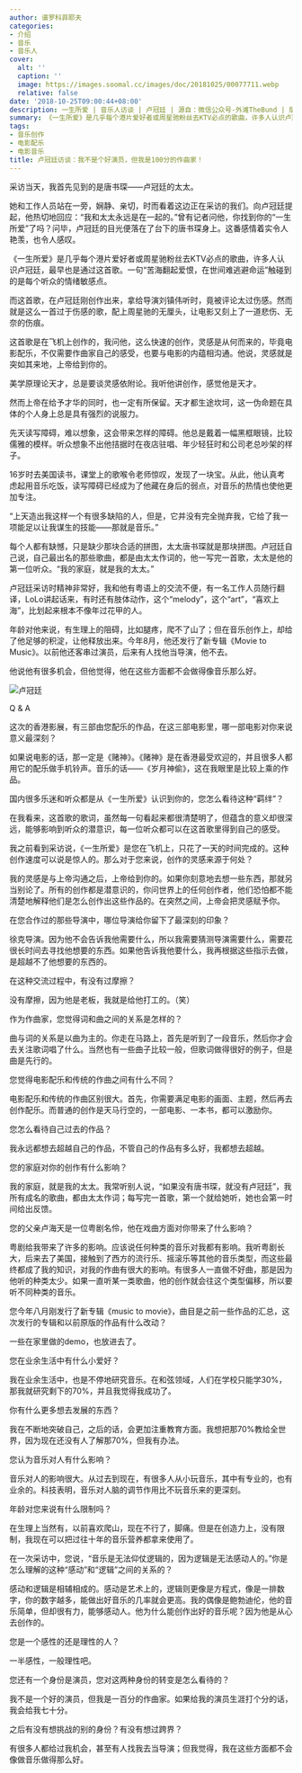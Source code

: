 ```yaml
---
author: 谱罗科菲耶夫
categories:
- 介绍
- 音乐
- 音乐人
cover:
  alt: ''
  caption: ''
  image: https://images.soomal.cc/images/doc/20181025/00077711.webp
  relative: false
date: '2018-10-25T09:00:44+08:00'
description: 一生所爱 | 音乐人访谈 | 卢冠廷 | 源自：微信公众号-外滩TheBund | 版权：转载 |  平均/总评分：09.33/28
summary: 《一生所爱》是几乎每个港片爱好者或周星驰粉丝去KTV必点的歌曲，许多人认识卢冠廷，最早也是通过这首歌。一句“苦海翻起爱恨，在世间难逃避命运”触碰到的是每个听众的情绪敏感点。而这首歌，在卢冠廷刚创作出来，拿给导演刘镇伟听时，竟被评论太过伤感……
tags:
- 音乐创作
- 电影配乐
- 电影音乐
title: 卢冠廷访谈：我不是个好演员，但我是100分的作曲家！
---
```


采访当天，我首先见到的是唐书琛――卢冠廷的太太。

她和工作人员站在一旁，娴静、亲切，时而看着这边正在采访的我们。向卢冠廷提起，他热切地回应：“我和太太永远是在一起的。”曾有记者问他，你找到你的“一生所爱”了吗？问毕，卢冠廷的目光便落在了台下的唐书琛身上。这番感情着实令人艳羡，也令人感叹。

《一生所爱》是几乎每个港片爱好者或周星驰粉丝去KTV必点的歌曲，许多人认识卢冠廷，最早也是通过这首歌。一句“苦海翻起爱恨，在世间难逃避命运”触碰到的是每个听众的情绪敏感点。

而这首歌，在卢冠廷刚创作出来，拿给导演刘镇伟听时，竟被评论太过伤感。然而就是这么一首过于伤感的歌，配上周星驰的无厘头，让电影又刻上了一道悲伤、无奈的伤痕。

这首歌是在飞机上创作的，我问他，这么快速的创作，灵感是从何而来的，毕竟电影配乐，不仅需要作曲家自己的感受，也要与电影的内蕴相沟通。他说，灵感就是突如其来地，上帝给到你的。

美学原理论天才，总是要谈灵感依附论。我听他讲创作，感觉他是天才。

然而上帝在给予才华的同时，也一定有所保留。天才都生途坎坷，这一伪命题在具体的个人身上总是具有强烈的说服力。

先天读写障碍，难以想象，这会带来怎样的障碍。他总是戴着一幅黑框眼镜，比较儒雅的模样。听众想象不出他拮据时在夜店驻唱、年少轻狂时和公司老总吵架的样子。

16岁时去美国读书，课堂上的歌喉令老师惊叹，发现了一块宝。从此，他认真考虑起用音乐吃饭，读写障碍已经成为了他藏在身后的弱点，对音乐的热情也使他更加专注。

“上天造出我这样一个有很多缺陷的人，但是，它并没有完全抛弃我，它给了我一项能足以让我谋生的技能――那就是音乐。”

每个人都有缺憾，只是缺少那块合适的拼图，太太唐书琛就是那块拼图。卢冠廷自己说，自己最出名的那些歌曲，都是由太太作词的，他一写完一首歌，太太是他的第一位听众。“我的家庭，就是我的太太。”

卢冠廷采访时精神非常好，我和他有粤语上的交流不便，有一名工作人员随行翻译，LoLo讲起话来，有时还有肢体动作，这个“melody”，这个“art”，“喜欢上海”，比划起来根本不像年过花甲的人。

年龄对他来说，有生理上的阻碍，比如腿疼，爬不了山了；但在音乐创作上，却给了他足够的积淀，让他释放出来。今年8月，他还发行了新专辑《Movie to Music》。以前他还客串过演员，后来有人找他当导演，他不去。

他说他有很多机会，但他觉得，他在这些方面都不会做得像音乐那么好。

![卢冠廷](https://images.soomal.cc/images/doc/20181025/00077711.webp)





Q & A

这次的香港影展，有三部由您配乐的作品，在这三部电影里，哪一部电影对你来说意义最深刻？
 
如果说电影的话，那一定是《赌神》。《赌神》是在香港最受欢迎的，并且很多人都用它的配乐做手机铃声。音乐的话――《岁月神偷》，这在我眼里是比较上乘的作品。

国内很多乐迷和听众都是从《一生所爱》认识到你的，您怎么看待这种“羁绊”？
 
在我看来，这首歌的歌词，虽然每一句看起来都很清楚明了，但蕴含的意义却很深远，能够影响到听众的潜意识，每一位听众都可以在这首歌里得到自己的感受。

我之前看到采访说，《一生所爱》是您在飞机上，只花了一天的时间完成的。这种创作速度可以说是惊人的。那么对于您来说，创作的灵感来源于何处？

我的灵感是与上帝沟通之后，上帝给到你的。如果你刻意地去想一些东西，那就另当别论了。所有的创作都是潜意识的，你问世界上的任何创作者，他们恐怕都不能清楚地解释他们是怎么创作出这些作品的。在突然之间，上帝会把灵感赋予你。

在您合作过的那些导演中，哪位导演给你留下了最深刻的印象？

徐克导演。因为他不会告诉我他需要什么，所以我需要猜测导演需要什么，需要花很长时间去寻找他想要的东西。如果他告诉我他要什么，我再根据这些指示去做，是超越不了他想要的东西的。

在这种交流过程中，有没有过摩擦？

没有摩擦，因为他是老板，我就是给他打工的。（笑）

作为作曲家，您觉得词和曲之间的关系是怎样的？
 
曲与词的关系是以曲为主的。你走在马路上，首先是听到了一段音乐，然后你才会去关注歌词唱了什么。当然也有一些曲子比较一般，但歌词做得很好的例子，但是曲是先行的。

您觉得电影配乐和传统的作曲之间有什么不同？

电影配乐和传统的作曲区别很大。首先，你需要满足电影的画面、主题，然后再去创作配乐。而普通的创作是天马行空的，一部电影、一本书，都可以激励你。

您怎么看待自己过去的作品？

我永远都想去超越自己的作品，不管自己的作品有多么好，我都想去超越。

您的家庭对你的创作有什么影响？

我的家庭，就是我的太太。我常听别人说，“如果没有唐书琛，就没有卢冠廷”，我所有成名的歌曲，都由太太作词；每写完一首歌，第一个就给她听，她也会第一时间给出反馈。

您的父亲卢海天是一位粤剧名伶，他在戏曲方面对你带来了什么影响？

粤剧给我带来了许多的影响。应该说任何种类的音乐对我都有影响。我听粤剧长大，后来去了美国，接触到了西方的流行乐、摇滚乐等其他的音乐类型，而这些最终都成了我的知识，对我的作曲有很大的影响。有很多人一直做不好曲，那是因为他听的种类太少。如果一直听某一类歌曲，他的创作就会往这个类型偏移，所以要听不同种类的音乐。

您今年八月刚发行了新专辑《music to movie》，曲目是之前一些作品的汇总，这次发行的专辑和以前原版的作品有什么改动？

一些在家里做的demo，也放进去了。

您在业余生活中有什么小爱好？

我在业余生活中，也是不停地研究音乐。在和弦领域，人们在学校只能学30%，那我就研究剩下的70%，并且我觉得我成功了。

你有什么更多想去发展的东西？

我在不断地突破自己，之后的话，会更加注重教育方面。我想把那70%教给全世界，因为现在还没有人了解那70%，但我有办法。

您认为音乐对人有什么影响？

音乐对人的影响很大。从过去到现在，有很多人从小玩音乐，其中有专业的，也有业余的。科技表明，音乐对人脑的调节作用比不玩音乐来的更深刻。

年龄对您来说有什么限制吗？

在生理上当然有，以前喜欢爬山，现在不行了，脚痛。但是在创造力上，没有限制，我现在可以把过往十年的音乐营养都拿来使用了。

在一次采访中，您说，“音乐是无法仰仗逻辑的，因为逻辑是无法感动人的。”你是怎么理解的这种“感动”和“逻辑”之间的关系的？

感动和逻辑是相辅相成的。感动是艺术上的，逻辑则更像是方程式，像是一排数字，你的数字越多，能做出好音乐的几率就会更高。我的偶像是鲍勃迪伦，他的音乐简单，但却很有力，能够感动人。他为什么能创作出好的音乐呢？因为他是从心去创作的。

您是一个感性的还是理性的人？

一半感性，一般理性吧。

您还有一个身份是演员，您对这两种身份的转变是怎么看待的？

我不是一个好的演员，但我是一百分的作曲家。如果给我的演员生涯打个分的话，我会给我七十分。

之后有没有想挑战的别的身份？有没有想过跨界？

有很多人都给过我机会，甚至有人找我去当导演；但我觉得，我在这些方面都不会像做音乐做得那么好。